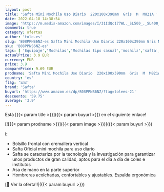 ```yaml
---
layout: post
title: 'Safta Mini Mochila Uso Diario  220x100x390mm  Gris  M  M821A '
date: 2022-04-18 14:38:54
image: 'https://m.media-amazon.com/images/I/31IdQc177WL._SL500_._SL400_.jpg'
comments: true
category: ofertas
author: 'tole.es'
slug: 'B08PPNS6NZ-es Safta Mini Mochila Uso Diario 220x100x390mm Gris M M821A'
sku: 'B08PPNS6NZ-es'
tags: [ 'Equipaje','Mochilas','Mochilas tipo casual','mochila','safta','🇪🇸', ]
actualPrice: 3.9 EUR
currency: EUR
price: 3.9
comparePrice: 9.69 EUR
prodname: 'Safta Mini Mochila Uso Diario  220x100x390mm  Gris  M  M821A '
country: 'es'
flag: '🇪🇸'
brand: 'Safta'
buyurl: 'https://www.amazon.es/dp/B08PPNS6NZ/?tag=tolees-21'
descuento: '59.75'
average: '3.9'
---
```


Está [{{< param title >}}]({{< param buyurl >}}) en el siguiente enlace!

[![{{< param prodname >}}]({{< param image >}})]({{< param buyurl >}})

ℹ️:

- Bolsillo frontal con cremallera vertical
- Safta Oficial mini mochila para uso diario
- Safta se caracteriza por la tecnología y la investigación para garantizar unos productos de gran calidad, aptos para el día a día de coles e institutos
- Asa de mano en la parte superior
- Hombreras acolchadas, confortables y ajustables. Espalda ergonómica

[🛒 Ver la oferta!!]({{< param buyurl >}})
